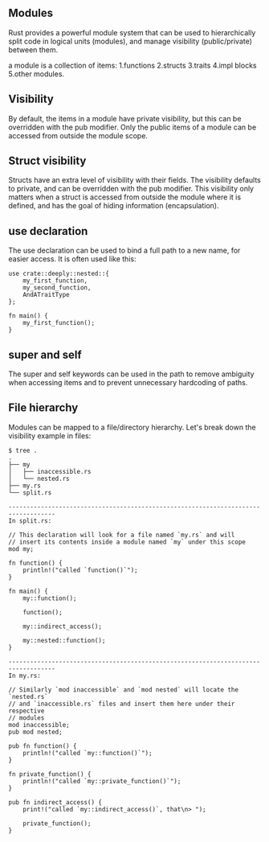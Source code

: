 ## Modules

Rust provides a powerful module system that can be used to hierarchically split code in logical units (modules), and
manage visibility (public/private) between them.

a module is a collection of items:
1.functions
2.structs
3.traits
4.impl blocks
5.other modules.

## Visibility

By default, the items in a module have private visibility, but this can be overridden with the pub modifier.
Only the public items of a module can be accessed from outside the module scope.

## Struct visibility

Structs have an extra level of visibility with their fields.
The visibility defaults to private, and can be overridden with the pub modifier.
This visibility only matters when a struct is accessed from outside the module where it is defined, and has the goal of
hiding information (encapsulation).

## use declaration

The use declaration can be used to bind a full path to a new name, for easier access. It is often used like this:

```
use crate::deeply::nested::{
    my_first_function,
    my_second_function,
    AndATraitType
};

fn main() {
    my_first_function();
}
```

## super and self

The super and self keywords can be used in the path to remove ambiguity when accessing items and to prevent unnecessary hardcoding of paths.

## File hierarchy

Modules can be mapped to a file/directory hierarchy. Let's break down the visibility example in files:
```
$ tree .
.
├── my
│   ├── inaccessible.rs
│   └── nested.rs
├── my.rs
└── split.rs

-----------------------------------------------------------------------------------
In split.rs:

// This declaration will look for a file named `my.rs` and will
// insert its contents inside a module named `my` under this scope
mod my;

fn function() {
    println!("called `function()`");
}

fn main() {
    my::function();

    function();

    my::indirect_access();

    my::nested::function();
}

-----------------------------------------------------------------------------------
In my.rs:

// Similarly `mod inaccessible` and `mod nested` will locate the `nested.rs`
// and `inaccessible.rs` files and insert them here under their respective
// modules
mod inaccessible;
pub mod nested;

pub fn function() {
    println!("called `my::function()`");
}

fn private_function() {
    println!("called `my::private_function()`");
}

pub fn indirect_access() {
    print!("called `my::indirect_access()`, that\n> ");

    private_function();
}
```



